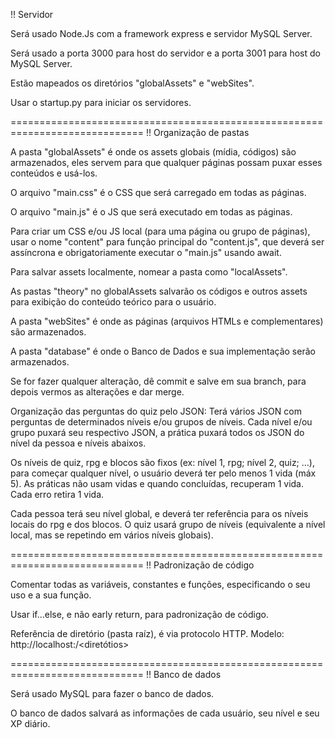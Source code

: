 !! Servidor

Será usado Node.Js com a framework express e servidor MySQL Server.

Será usado a porta 3000 para host do servidor e a porta 3001 para host do MySQL Server.

Estão mapeados os diretórios "globalAssets" e "webSites".

Usar o startup.py para iniciar os servidores.

=============================================================================
!! Organização de pastas

A pasta "globalAssets" é onde os assets globais (mídia, códigos) são armazenados, eles servem para que qualquer páginas possam puxar esses conteúdos e usá-los.

O arquivo "main.css" é o CSS que será carregado em todas as páginas. 

O arquivo "main.js" é o JS que será executado em todas as páginas. 

Para criar um CSS e/ou JS local (para uma página ou grupo de páginas), usar o nome "content" para função principal do "content.js", que deverá ser assíncrona e obrigatoriamente executar o "main.js" usando await.

Para salvar assets localmente, nomear a pasta como "localAssets".

As pastas "theory" no globalAssets salvarão os códigos e outros assets para exibição do conteúdo teórico para o usuário.

A pasta "webSites" é onde as páginas (arquivos HTMLs e complementares) são armazenados.

A pasta "database" é onde o Banco de Dados e sua implementação serão armazenados.

Se for fazer qualquer alteração, dê commit e salve em sua branch, para depois vermos as alterações e dar merge.

Organização das perguntas do quiz pelo JSON:
Terá vários JSON com perguntas de determinados níveis e/ou grupos de níveis. Cada nível e/ou grupo puxará seu respectivo JSON, a prática puxará todos os JSON do nível da pessoa e níveis abaixos.

Os níveis de quiz, rpg e blocos são fixos (ex: nível 1, rpg; nível 2, quiz; ...), para começar qualquer nível, o usuário deverá ter pelo menos 1 vida (máx 5). As práticas não usam vidas e quando concluídas, recuperam 1 vida. Cada erro retira 1 vida.

Cada pessoa terá seu nível global, e deverá ter referência para os níveis locais do rpg e dos blocos. O quiz usará grupo de níveis (equivalente a nível local, mas se repetindo em vários níveis globais).

=============================================================================
!! Padronização de código

Comentar todas as variáveis, constantes e funções, especificando o seu uso e a sua função.

Usar if...else, e não early return, para padronização de código.

Referência de diretório (pasta raíz), é via protocolo HTTP. Modelo: http://localhost:<porta>/<diretótios>

=============================================================================
!! Banco de dados

Será usado MySQL para fazer o banco de dados.

O banco de dados salvará as informações de cada usuário, seu nível e seu XP diário.